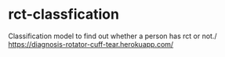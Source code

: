 # rct-classfication
Classification model to find out whether a person has rct or not./
https://diagnosis-rotator-cuff-tear.herokuapp.com/
